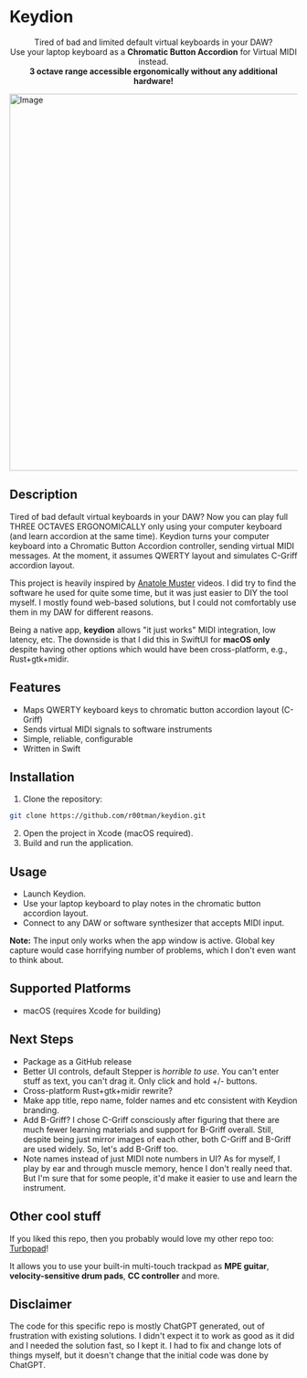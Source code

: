 # Keydion

<p align=center>Tired of bad and limited default virtual keyboards in your DAW?<br/> Use your laptop keyboard as a <b>Chromatic Button Accordion</b> for Virtual MIDI instead.</b><br/><b>3 octave range accessible ergonomically without any additional hardware!</b></p>

<img width="1012" height="660" alt="Image" src="https://github.com/user-attachments/assets/64268c74-544c-43db-9700-6db5700a5cca" />

## Description

Tired of bad default virtual keyboards in your DAW? Now you can play full THREE OCTAVES ERGONOMICALLY only using your computer keyboard (and learn accordion at the same time).
Keydion turns your computer keyboard into a Chromatic Button Accordion controller, sending virtual MIDI messages.
At the moment, it assumes QWERTY layout and simulates C-Griff accordion layout.

This project is heavily inspired by [Anatole Muster](https://www.youtube.com/shorts/1kVAUZjotnE) videos.
I did try to find the software he used for quite some time, but it was just easier to DIY the tool myself.
I mostly found web-based solutions, but I could not comfortably use them in my DAW for different reasons.

Being a native app, **keydion** allows "it just works" MIDI integration, low latency, etc.
The downside is that I did this in SwiftUI for **macOS only** despite having other options which would have been cross-platform, e.g., Rust+gtk+midir.

## Features

- Maps QWERTY keyboard keys to chromatic button accordion layout (C-Griff)
- Sends virtual MIDI signals to software instruments
- Simple, reliable, configurable
- Written in Swift

## Installation

1. Clone the repository:
```bash
git clone https://github.com/r00tman/keydion.git
```
2. Open the project in Xcode (macOS required).
3. Build and run the application.

## Usage

- Launch Keydion.
- Use your laptop keyboard to play notes in the chromatic button accordion layout.
- Connect to any DAW or software synthesizer that accepts MIDI input.

**Note:** The input only works when the app window is active. Global key capture would case horrifying number of problems, which I don't even want to think about.

## Supported Platforms

- macOS (requires Xcode for building)

## Next Steps

- Package as a GitHub release
- Better UI controls, default Stepper is *horrible to use*. You can't enter stuff as text, you can't drag it. Only click and hold +/- buttons.
- Cross-platform Rust+gtk+midir rewrite?
- Make app title, repo name, folder names and etc consistent with Keydion branding.
- Add B-Griff? I chose C-Griff consciously after figuring that there are much fewer learning materials and support for B-Griff overall. Still, despite being just mirror images of each other, both C-Griff and B-Griff are used widely. So, let's add B-Griff too.
- Note names instead of just MIDI note numbers in UI? As for myself, I play by ear and through muscle memory, hence I don't really need that. But I'm sure that for some people, it'd make it easier to use and learn the instrument. 

## Other cool stuff
If you liked this repo, then you probably would love my other repo too: [Turbopad](https://github.com/r00tman/Turbopad)!

It allows you to use your built-in multi-touch trackpad as **MPE guitar**, **velocity-sensitive drum pads**, **CC controller** and more.

## Disclaimer

The code for this specific repo is mostly ChatGPT generated, out of frustration with existing solutions. I didn't expect it to work as good as it did and I needed the solution fast, so I kept it. I had to fix and change lots of things myself, but it doesn't change that the initial code was done by ChatGPT.
